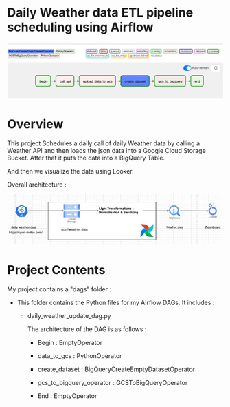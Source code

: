 # Daily Weather data ETL pipeline scheduling using Airflow

![Alt text](images/dags.jpeg)




Overview
========

This project Schedules a daily call of daily Weather data by calling a Weather API and then loads the json data into a Google Cloud Storage Bucket. After that it puts the data into a BigQuery Table.

And then we visualize the data using Looker.


Overall architecture :

![Alt text2](images/dag_archit.jpeg)

Project Contents
================


My project contains a "dags" folder : 
- This folder contains the Python files for my Airflow DAGs. It includes :
    -  daily_weather_update_dag.py  
        
        The architecture of the DAG is as follows :

        - Begin : EmptyOperator 

        - data_to_gcs : PythonOperator

        - create_dataset : BigQueryCreateEmptyDatasetOperator

        - gcs_to_bigquery_operator :  GCSToBigQueryOperator

        - End : EmptyOperator


